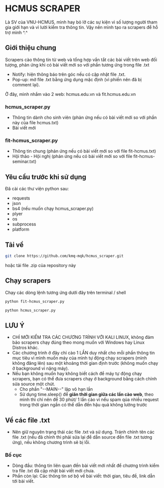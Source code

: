 # HCMUS SCRAPER

Là SV của VNU-HCMUS, mình hay bỏ lỡ các sự kiện vì số lượng người tham gia giới hạn và vì lười kiểm tra thông tin. Vậy nên mình tạo ra scrapers để hỗ  trợ mình ^.^

## Giới thiệu chung

Scrapers cào thông tin từ web và tổng hợp vắn tắt các bài viết trên web đối tượng, phản ứng khi có bài viết mới so với phần tương ứng trong file .txt
- Notify: hiện thông báo trên góc nếu có cập nhật file .txt.
- Pop-up: mở file .txt bằng ứng dụng mặc định (vì phiền nên đã bị comment lại).

Ở đây, mình nhắm vào 2 web: hcmus.edu.vn và fit.hcmus.edu.vn

### hcmus_scraper.py

- Thông tin dành cho sinh viên (phản ứng nếu có bài viết mới so với phần này của file hcmus.txt)
- Bài viết mới

### fit-hcmus_scraper.py

- Thông tin chung (phản ứng nếu có bài viết mới so với file fit-hcmus.txt)
- Hội thảo - Hội nghị (phản ứng nếu có bài viết mới so với file fit-hcmus-seminar.txt)

## Yêu cầu trước khi sử dụng

Đã cài các thư viện python sau:
- requests
- json
- bs4 (nếu muốn chạy hcmus_scraper.py)
- plyer
- os
- subprocess
- platform

## Tải về

```bash
git clone https://github.com/kmq-mqk/hcmus_scraper.git
```

hoặc tải file .zip của repository này

## Chạy scrapers
Chạy các dòng lệnh tương ứng dưới đây trên terminal / shell

```bash 
python fit-hcmus_scraper.py
```
 
```bash 
python hcmus_scraper.py
```

## LƯU Ý
- CHỈ MỚI KIỂM TRA CÁC CHƯƠNG TRÌNH VỚI KALI LINUX, không đảm bảo scrapers chạy đúng theo mong muốn với Windows hay Linux Distros khác.
- Các chương trình ở đây chỉ cào 1 LẦN duy nhất cho mỗi phần thông tin mục tiêu vì mình muốn máy của mình tự động chạy scrapers (mình không đăng lên) sau một khoảng thời gian định trước (không muốn chạy ở background vì nặng máy).
- Nếu bạn không muốn hay không biết cách để máy tự động chạy scrapers, bạn có thể đưa scrapers chạy ở background bằng cách chỉnh sửa source một chút.
    + Cho phần "--MAIN--" lặp vô hạn lần
    + Sử dụng time.sleep() để **giãn thời gian giữa các lần cào web**, theo mình thì chỉ nên để 30 phút/ 1 lần cào vì nếu spam qúa nhiều request trong thời gian ngắn có thể dẫn đến hậu quả không lường trước

## Về các file .txt

- Nên giữ nguyên trạng thái các file .txt và sử dụng. Tránh chỉnh tên các file .txt (nếu đã chỉnh thì phải sửa lại để dẫn source đến file .txt tương ứng), nếu không chương trình sẽ bị lỗi.

### Bố cục

- Dòng đầu: thông tin liên quan đến bài viết mới nhất để chương trình kiểm tra file .txt đã cập nhật bài viết mới chưa.
- Phần còn lại: Các thông tin sơ bộ về bài viết: thời gian, tiêu đề, link dẫn tới bài viết.